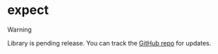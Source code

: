 # expect

> [!WARNING]
>
> Library is pending release.
> You can track the [GitHub repo](https://github.com/daymxn/rbxts-expect) for updates.
